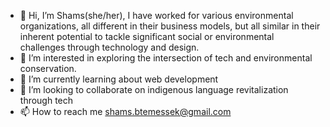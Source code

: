 - 👋 Hi, I’m Shams(she/her), I have worked for various environmental organizations, all different in their business models, but all similar in their inherent potential to tackle significant social or environmental challenges through technology and design.
- 👀 I’m interested in exploring the intersection of tech and environmental conservation.
- 🌱 I’m currently learning about web development
- 💞️ I’m looking to collaborate on indigenous language revitalization through tech
- 📫 How to reach me shams.btemessek@gmail.com

<!---
Shams-dot/Shams-dot is a ✨ special ✨ repository because its `README.md` (this file) appears on your GitHub profile.
You can click the Preview link to take a look at your changes.
--->
